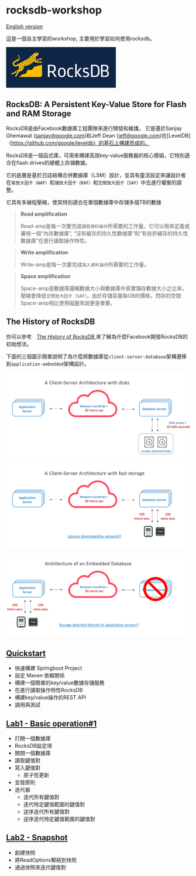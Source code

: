 # rocksdb-workshop

[English version](README.md)

這是一個自主學習的workshop, 主要用於學習如何使用rocksdb。

<img src="docs/rocksdb.png" width="300px"></img>

## RocksDB: A Persistent Key-Value Store for Flash and RAM Storage

RocksDB是由Facebook數據庫工程團隊來進行開發和維護。
它是基於Sanjay Ghemawat (sanjay@google.com)和Jeff Dean (jeff@google.com)在[LevelDB]（https://github.com/google/leveldb）的基石上構建而成的。

RocksDB是一個函式庫，可用來構建高效key-value服務器的核心模組，它特別適合在flash drives的硬體上存儲數據。

它的底層是基於日誌結構合併數據庫（LSM）設計，並具有靈活設定來讓設計者在`寫放大因子（WAF）`和`讀放大因子（RAF）`和`空間放大因子（SAF）`中去進行權衡的調整。

它具有多線程壓縮，使其特別適合在單個數據庫中存儲多個TB的數據

> **Read amplification**
>
> Read-amp是每一次要完成`讀取資料操作`所需要的工作量。它可以用來定義或審視一個“內存數據庫”, “沒有緩存的持久性數據庫”和“有些許緩存的持久性數據庫”在進行讀取操作特性。

> **Write amplification**
> 
> Write-amp是每一次要完成`寫入資料操作`所需要的工作量。

> **Space amplification**
> 
> Space-amp是數據庫邏輯數據大小與數據庫中真實儲存數據大小之比率。壓縮會降低`空間放大因子（SAF）`。由於存儲容量每GB的價格，閃存的空間Space-amp相比使用磁盤來說更是重要。

## The History of RocksDB

你可以參考　[The History of RocksDB ](http://rocksdb.blogspot.com/2013/11/the-history-of-rocksdb.html) 來了解為什麼Facebook開發RocksDB的初始想法。

下面的三個圖示簡單說明了為什麼將數據庫從`client-server-database`架構遷移到`application-embedded`架構設計。

![](docs/c-s-with-disk.png)

![](docs/c-s-with-fast-storage.png)

![](docs/architecture-embed-db.png)


## [Quickstart](quickstart_zh-tw.md)

* 快速構建 Springboot Project
* 設定 Maven 依賴關係
* 構建一個簡單的key/value數據存儲服務
* 在進行讀取操作特性RocksDB
* 構建key/value操作的REST API
* 調用與測試

## [Lab1 - Basic operation#1](lab1.md)

* 打開一個數據庫
* RocksDB設定項
* 關閉一個數據庫
* 讀取鍵值對
* 寫入鍵值對
  * 原子性更新
* 並發原則
* 迭代器
  * 迭代所有鍵值對
  * 迭代特定鍵值範圍的鍵值對
  * 逆序迭代所有鍵值對
  * 逆序迭代特定鍵值範圍的鍵值對

## [Lab2 - Snapshot](lab2.md)

* 創建快照
* 將ReadOptions繫結到快照
* 通過快照來迭代鍵值對